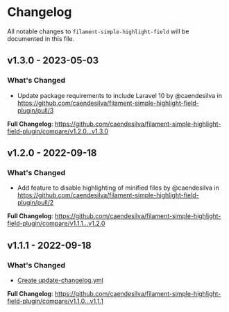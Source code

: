 # Changelog

All notable changes to `filament-simple-highlight-field` will be documented in this file.

## v1.3.0 - 2023-05-03

### What's Changed

- Update package requirements to include Laravel 10 by @caendesilva in https://github.com/caendesilva/filament-simple-highlight-field-plugin/pull/3

**Full Changelog**: https://github.com/caendesilva/filament-simple-highlight-field-plugin/compare/v1.2.0...v1.3.0

## v1.2.0 - 2022-09-18

### What's Changed

- Add feature to disable highlighting of minified files by @caendesilva in https://github.com/caendesilva/filament-simple-highlight-field-plugin/pull/2

**Full Changelog**: https://github.com/caendesilva/filament-simple-highlight-field-plugin/compare/v1.1.1...v1.2.0

## v1.1.1 - 2022-09-18

### What's Changed

- [Create update-changelog.yml](https://github.com/caendesilva/filament-simple-highlight-field-plugin/commit/79197d7c149c517bacc97be67bbd62e6d11dfa4a)

**Full Changelog**: https://github.com/caendesilva/filament-simple-highlight-field-plugin/compare/v1.1.0...v1.1.1
